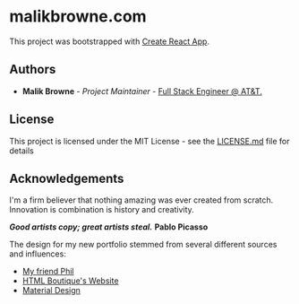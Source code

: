 # malikbrowne.com

This project was bootstrapped with [Create React App](https://github.com/facebookincubator/create-react-app).

## Authors

* **Malik Browne** - *Project Maintainer* - [Full Stack Engineer @ AT&T.](https://linkedin.com/in/malikbrowne)

## License 

This project is licensed under the MIT License - see the [LICENSE.md](LICENSE.md) file for details

## Acknowledgements

I'm a firm believer that nothing amazing was ever created from scratch. Innovation is combination is history and creativity.

***Good artists copy; great artists steal.***
**Pablo Picasso**

The design for my new portfolio stemmed from several different sources and influences:

* [My friend Phil](http://philkt.me)
* [HTML Boutique's Website](https://htmlboutique.com/)
* [Material Design](https://material.io)

